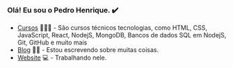 ### Olá! Eu sou o Pedro Henrique. ✔️

- [Cursos](https://www.treinaweb.com.br/cursos-online?q=fagner+pinheiro) 👨🏼‍🏫 - São cursos técnicos tecnologias, como HTML, CSS, JavaScript, React, NodejS, MongoDB, Bancos de dados SQL em NodejS, Git, GitHub e muito mais
- [Blog](https://www.treinaweb.com.br/blog/author/fagner-pinheiro/) ✍🏼 - Estou escrevendo sobre muitas coisas.
- [Website](https://fagnerpsantos.dev/) 💻 - Trabalhando nele.
